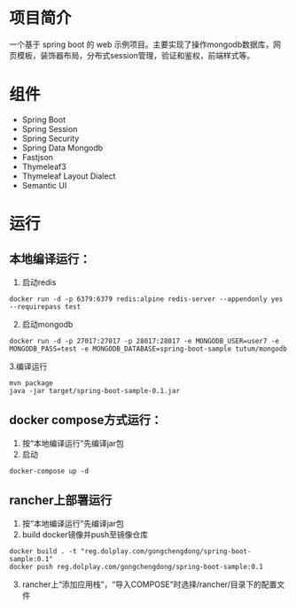 
# 项目简介
一个基于 spring boot 的 web 示例项目。主要实现了操作mongodb数据库，网页模板，装饰器布局，分布式session管理，验证和鉴权，前端样式等。

# 组件
- Spring Boot
- Spring Session
- Spring Security
- Spring Data Mongodb
- Fastjson
- Thymeleaf3
- Thymeleaf Layout Dialect
- Semantic UI

# 运行


## 本地编译运行：
1. 启动redis
 ```
 docker run -d -p 6379:6379 redis:alpine redis-server --appendonly yes --requirepass test
 ```
2. 启动mongodb
 ```
 docker run -d -p 27017:27017 -p 28017:28017 -e MONGODB_USER=user7 -e MONGODB_PASS=test -e MONGODB_DATABASE=spring-boot-sample tutum/mongodb
 ```
3.编译运行
 ```
 mvn package
 java -jar target/spring-boot-sample-0.1.jar
 ```

## docker compose方式运行：
1. 按“本地编译运行”先编译jar包   
2. 启动
```
docker-compose up -d
```

## rancher上部署运行
1. 按“本地编译运行”先编译jar包  
2. build docker镜像并push至镜像仓库
  ```
  docker build . -t "reg.dolplay.com/gongchengdong/spring-boot-sample:0.1"
  docker push reg.dolplay.com/gongchengdong/spring-boot-sample:0.1
  ```
3. rancher上“添加应用栈”，“导入COMPOSE”时选择/rancher/目录下的配置文件